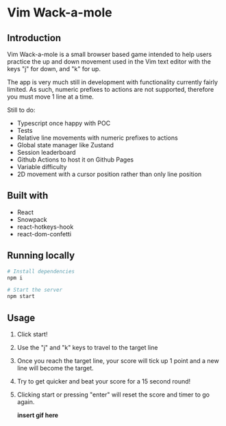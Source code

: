 # Vim Wack-a-mole

## Introduction

Vim Wack-a-mole is a small browser based game intended to help users practice
the up and down movement used in the Vim text editor with the keys "j" for
down, and "k" for up.

The app is very much still in development with functionality currently fairly
limited. As such, numeric prefixes to actions are not supported, therefore you
must move 1 line at a time.

Still to do:

- Typescript once happy with POC
- Tests
- Relative line movements with numeric prefixes to actions
- Global state manager like Zustand
- Session leaderboard
- Github Actions to host it on Github Pages
- Variable difficulty
- 2D movement with a cursor position rather than only line position

## Built with

- React
- Snowpack
- react-hotkeys-hook
- react-dom-confetti

## Running locally

```bash
# Install dependencies
npm i

# Start the server
npm start

```

## Usage

1. Click start!
2. Use the "j" and "k" keys to travel to the target line
3. Once you reach the target line, your score will tick up 1 point and a new
   line will become the target.
4. Try to get quicker and beat your score for a 15 second round!
5. Clicking start or pressing "enter" will reset the score and timer to go
   again.

   __insert gif here__
